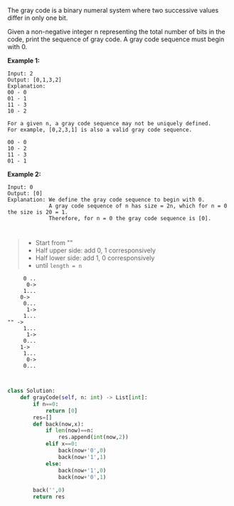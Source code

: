 The gray code is a binary numeral system where two successive values differ in only one bit.

Given a non-negative integer n representing the total number of bits in the code, print the sequence of gray code. A gray code sequence must begin with 0.

**Example 1:**
```
Input: 2
Output: [0,1,3,2]
Explanation:
00 - 0
01 - 1
11 - 3
10 - 2

For a given n, a gray code sequence may not be uniquely defined.
For example, [0,2,3,1] is also a valid gray code sequence.

00 - 0
10 - 2
11 - 3
01 - 1
```
**Example 2:**
```
Input: 0
Output: [0]
Explanation: We define the gray code sequence to begin with 0.
             A gray code sequence of n has size = 2n, which for n = 0 the size is 20 = 1.
             Therefore, for n = 0 the gray code sequence is [0].
```
# 
>* Start from ""
>* Half upper side: add 0, 1 corresponsively
>* Half lower side: add 1, 0 corresponsively
>* until ```length = n```
```
	 0 ..
      0->
	 1...
    0->
	 0...
      1->
	 1...
"" ->
	 1...
      1->
	 0...
    1->
	 1...
      0->
	 0...



```
```python
class Solution:
    def grayCode(self, n: int) -> List[int]:
        if n==0:
            return [0]
        res=[]
        def back(now,x):
            if len(now)==n:
                res.append(int(now,2))
            elif x==0:
                back(now+'0',0)
                back(now+'1',1)
            else:
                back(now+'1',0)
                back(now+'0',1)
        
        back('',0)
        return res

```